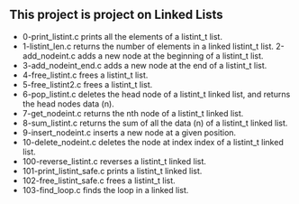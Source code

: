 ## This project is project on Linked Lists
* 0-print_listint.c prints all the elements of a listint_t list.
* 1-listint_len.c returns the number of elements in a linked listint_t list.
2-add_nodeint.c adds a new node at the beginning of a listint_t list.
* 3-add_nodeint_end.c adds a new node at the end of a listint_t list.
* 4-free_listint.c frees a listint_t list.
* 5-free_listint2.c frees a listint_t list.
* 6-pop_listint.c deletes the head node of a listint_t linked list, and returns the head nodes data (n).
* 7-get_nodeint.c returns the nth node of a listint_t linked list.
* 8-sum_listint.c returns the sum of all the data (n) of a listint_t linked list.
* 9-insert_nodeint.c  inserts a new node at a given position.
* 10-delete_nodeint.c deletes the node at index index of a listint_t linked list.
* 100-reverse_listint.c reverses a listint_t linked list.
* 101-print_listint_safe.c prints a listint_t linked list.
* 102-free_listint_safe.c frees a listint_t list.
* 103-find_loop.c  finds the loop in a linked list.
